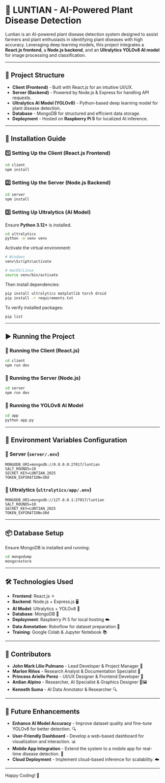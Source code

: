 # 🌱 LUNTIAN - AI-Powered Plant Disease Detection

Luntian is an AI-powered plant disease detection system designed to assist farmers and plant enthusiasts in identifying plant diseases with high accuracy. Leveraging deep learning models, this project integrates a **React.js frontend**, a **Node.js backend**, and an **Ultralytics YOLOv8 AI model** for image processing and classification.

---

## 📌 Project Structure

- **Client (Frontend)** - Built with React.js for an intuitive UI/UX.
- **Server (Backend)** - Powered by Node.js & Express for handling API requests.
- **Ultralytics AI Model (YOLOv8)** - Python-based deep learning model for plant disease detection.
- **Database** - MongoDB for structured and efficient data storage.
- **Deployment** - Hosted on **Raspberry Pi 5** for localized AI inference.

---

## 🚀 Installation Guide

### 1️⃣ Setting Up the Client (React.js Frontend)
```sh
cd client
npm install
```

### 2️⃣ Setting Up the Server (Node.js Backend)
```sh
cd server
npm install
```

### 3️⃣ Setting Up Ultralytics (AI Model)
Ensure **Python 3.12+** is installed.
```sh
cd ultralytics
python -m venv venv
```
Activate the virtual environment:
```sh
# Windows
venv\Scripts\activate

# macOS/Linux
source venv/bin/activate
```
Then install dependencies:
```sh
pip install ultralytics matplotlib torch droid
pip install -r requirements.txt
```
To verify installed packages:
```sh
pip list
```

---

## ▶️ Running the Project

### 🎨 Running the Client (React.js)
```sh
cd client
npm run dev
```

### 🔧 Running the Server (Node.js)
```sh
cd server
npm run dev
```

### 🧠 Running the YOLOv8 AI Model
```sh
cd app
python app.py
```

---

## 🔑 Environment Variables Configuration

### 📂 Server (`server/.env`)
```env
MONGODB_URI=mongodb://0.0.0.0:27017/luntian
SALT_ROUNDS=10
SECRET_KEY=LUNTIAN_2025
TOKEN_EXPIRATION=30d
```

### 📂 Ultralytics (`ultralytics/app/.env`)
```env
MONGODB_URI=mongodb://127.0.0.1:27017/luntian
SALT_ROUNDS=10
SECRET_KEY=LUNTIAN_2025
TOKEN_EXPIRATION=30d
```

---

## 📦 Database Setup
Ensure MongoDB is installed and running:
```sh
cd mongodump
mongorestore
```

---

## 🛠 Technologies Used
- **Frontend**: React.js ⚛️
- **Backend**: Node.js + Express.js 🖥️
- **AI Model**: Ultralytics + YOLOv8 🤖
- **Database**: MongoDB 🍃
- **Deployment**: Raspberry Pi 5 for local hosting ☁️
- **Data Annotation**: Roboflow for dataset preparation 📏
- **Training**: Google Colab & Jupyter Notebook 📚

---

## 👥 Contributors
- **John Mark Lilio Pulmano** - Lead Developer & Project Manager 🚀
- **Marlon Riños** - Research Analyst & Documentation Specialist 📑
- **Princess Arielle Perez** - UI/UX Designer & Frontend Developer 🎨
- **Ardian Alpino** - Researcher, AI Specialist & Graphics Designer 🧠🖼️
- **Kenneth Suma** - AI Data Annotator & Researcher 🔍

---


## 🎯 Future Enhancements
- **Enhance AI Model Accuracy** - Improve dataset quality and fine-tune YOLOv8 for better detection. 🔍
- **User-Friendly Dashboard** - Develop a web-based dashboard for visualization and interaction. 📊
- **Mobile App Integration** - Extend the system to a mobile app for real-time disease detection. 📱
- **Cloud Deployment** - Implement cloud-based inference for scalability. ☁️

---

Happy Coding! 🎉
